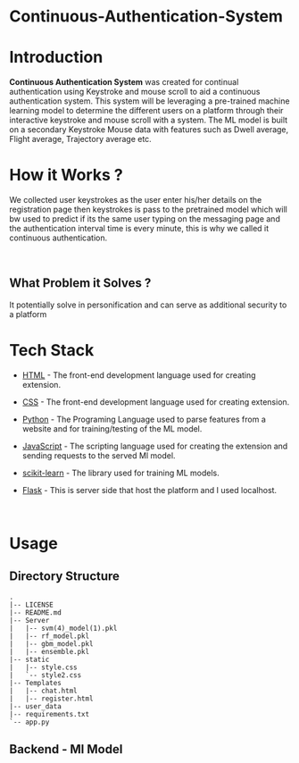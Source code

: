 # Continuous-Authentication-System

# Introduction

**Continuous Authentication System**  was created for continual authentication using Keystroke and mouse scroll to aid a continuous authentication system. This system will be leveraging a pre-trained machine learning model to determine the different users on a platform through their interactive keystroke and mouse scroll with a system. The ML model is built on a secondary Keystroke Mouse data with features such as Dwell average, Flight average, Trajectory average etc.


# How it Works ?
We collected user keystrokes as the user enter his/her details on the registration page then keystrokes is pass to the pretrained model which will bw used to predict if its the same user typing on the messaging page and the authentication interval time is every minute, this is why we called it continuous authentication.

<br/>

## What Problem it Solves ?
It potentially solve in personification and can serve as additional security to a platform
# Tech Stack

- [HTML](https://www.w3schools.com/html/) - The front-end development language used for creating extension.

- [CSS](https://www.w3schools.com/css/) - The  front-end development language used for creating extension.

- [Python](https://www.python.org/) - The Programing Language used to parse features from a website and for training/testing of the ML model.
- [JavaScript](https://www.javascript.com/) - The scripting language used for creating the extension and sending  requests to the served Ml model.

- [scikit-learn](https://scikit-learn.org/stable/) -
  The library used for training ML models.
- [Flask](https://flask.palletsprojects.com/en/3.0.x/) - This is server side that host the platform and I used localhost.
<br/>

# Usage

## Directory Structure

```
.
|-- LICENSE
|-- README.md
|-- Server
|   |-- svm(4)_model(1).pkl
|   |-- rf_model.pkl
|   |-- gbm_model.pkl
|   |-- ensemble.pkl
|-- static
|   |-- style.css
|   `-- style2.css
|-- Templates
|   |-- chat.html
|   |-- register.html
|-- user_data
|-- requirements.txt
`-- app.py
```


## Backend - Ml Model




